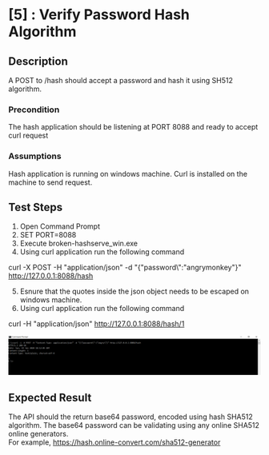 # [5] : Verify Password Hash Algorithm

## Description

A POST to /hash should accept a password and hash it using SH512 algorithm.

### Precondition

The hash application should be listening at PORT 8088 and ready to accept curl request

### Assumptions

Hash application is running on windows machine.
Curl is installed on the machine to send request.

## Test Steps

1. Open Command Prompt
2. SET PORT=8088
3. Execute broken-hashserve_win.exe
4. Using curl application run the following command

curl -X POST -H "application/json" -d "{\"password\\":\"angrymonkey\"}" http://127.0.0.1:8088/hash

5. Esnure that the quotes inside the json object needs to be escaped on windows machine.  
6. Using curl application run the following command

curl -H "application/json" http://127.0.0.1:8088/hash/1
 
![Post Hash](hash-post-request.PNG)  

## Expected Result

The API should the return base64 password, encoded using hash SHA512 algorithm.   The base64 password can be validating using any online SHA512 online generators.  
For example, https://hash.online-convert.com/sha512-generator

